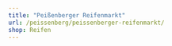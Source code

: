 ```yaml
---
title: "Peißenberger Reifenmarkt"
url: /peissenberg/peissenberger-reifenmarkt/
shop: Reifen
---
```

